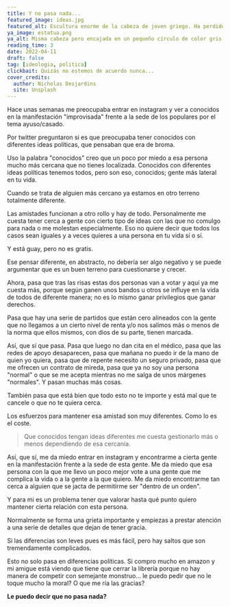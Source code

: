 ```yaml
---
title: Y no pasa nada...
featured_image: ideas.jpg
featured_alt: Escultura enorme de la cabeza de joven griego. Ha perdido como de base de la nariz hacia arriba. En tonos de grises.
ya_image: estatua.png
ya_alt: Misma cabeza pero encajada en un pequeño círculo de color gris..
reading_time: 3
date: 2022-04-11
draft: false
tag: [ideologia, politica]
clickbait: Quizás no estemos de acuerdo nunca...
cover_credits:
  author: Nicholas Desjardins
  site: Unsplash
---
```


Hace unas semanas me preocupaba entrar en instagram y ver a conocidos en la manifestación "improvisada" frente a la sede de los populares por el tema ayuso/casado.

Por twitter preguntaron si es que preocupaba tener conocidos con diferentes ideas políticas, que pensaban que era de broma.

Uso la palabra "conocidos" creo que un poco por miedo a esa persona mucho más cercana que no tienes localizada.
Conocidos con diferentes ideas políticas tenemos todos, pero son eso, conocidos; gente más lateral en tu vida.

Cuando se trata de alguien más cercano ya estamos en otro terreno totalmente diferente.

Las amistades funcionan a otro rollo y hay de todo. Personalmente me cuesta tener cerca a gente con cierto tipo de ideas con las que no comulgo para nada o me molestan especialmente. Eso no quiere decir que todos los casos sean iguales y a veces quieres a una persona en tu vida sí o sí.

Y está guay, pero no es gratis.

Ese pensar diferente, en abstracto, no debería ser algo negativo y se puede argumentar que es un buen terreno para cuestionarse y crecer.

Ahora, pasa que tras las risas estas dos personas van a votar y aquí ya me cuesta más, porque según ganen unos bandos u otros se influye en la vida de todos de diferente manera; no es lo mismo ganar privilegios que ganar derechos.

Pasa que hay una serie de partidos que están cero alineados con la gente que no llegamos a un cierto nivel de renta y/o nos salimos más o menos de la norma que ellos mismos, con dios de su parte, tienen marcada.

Así, que sí que pasa. Pasa que luego no dan cita en el médico, pasa que las redes de apoyo desaparecen, pasa que mañana no puedo ir de la mano de quien yo quiera, pasa que de repente necesito un seguro privado, pasa que me ofrecen un contrato de mireda, pasa que ya no soy una persona "normal" o que se me acepta mientras no me salga de unos márgenes "normales". Y pasan muchas más cosas.

También pasa que está bien que todo esto no te importe y está mal que te cancele o que no te quiera cerca.

Los esfuerzos para mantener esa amistad son muy diferentes. Como lo es el coste.

> Que conocidos tengan ideas diferentes me cuesta gestionarlo más o menos dependiendo de esa cercanía.

Así, que sí, me da miedo entrar en instagram y encontrarme a cierta gente en la manifestación frente a la sede de esta gente. Me da miedo que esa persona con la que me llevo un poco mejor vote a una gente que me complica la vida o a la gente a la que quiero. Me da miedo encontrarme tan cerca a alguien que se jacta de permitirme ser "dentro de un orden".

Y para mi es un problema tener que valorar hasta qué punto quiero mantener cierta relación con esta persona.

Normalmente se forma una grieta importante y empiezas a prestar atención a una serie de detalles que dejan de tener gracia.

Si las diferencias son leves pues es más fácil, pero hay saltos que son tremendamente complicados.

Esto no solo pasa en diferencias políticas. Si compro mucho en amazon y mi amigue está viendo que tiene que cerrar la librería porque no hay manera de competir con semejante monstruo… le puedo pedir que no le toque mucho la moral? O que me ría las gracias?

**Le puedo decir que no pasa nada?**
